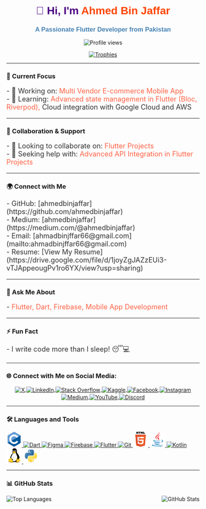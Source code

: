 <h1 align="center" style="color: #4B0082; font-family: 'Arial', sans-serif;">👋 Hi, I'm <span style="color: #FF4500;">Ahmed Bin Jaffar</span></h1>
<h3 align="center" style="color: #4682B4; font-family: 'Arial', sans-serif;">A Passionate Flutter Developer from Pakistan</h3>

<p align="center"> 
  <img src="https://komarev.com/ghpvc/?username=ahmedbinjaffar&label=Profile%20views&color=0e75b6&style=flat" alt="Profile views" /> 
</p>

<p align="center"> 
  <a href="https://github.com/ryo-ma/github-profile-trophy">
    <img src="https://github-profile-trophy.vercel.app/?username=ahmedbinjaffar&theme=flat" alt="Trophies" />
  </a> 
</p>

---

### 🚀 Current Focus
<p style="font-size: 18px; color: #333;">
  - 🔭 Working on: <span style="color: #FF6347;">Multi Vendor E-commerce Mobile App</span><br>
  - 🌱 Learning: <span style="color: #FF6347;">Advanced state management in Flutter (Bloc, Riverpod),</span> Cloud integration with Google Cloud and AWS
</p>

---

### 🤝 Collaboration & Support
<p style="font-size: 18px; color: #333;">
  - 👯 Looking to collaborate on: <span style="color: #FF6347;">Flutter Projects</span><br>
  - 🤝 Seeking help with: <span style="color: #FF6347;">Advanced API Integration in Flutter Projects</span>
</p>

---

### 🌍 Connect with Me
<p style="font-size: 18px; color: #333;">
  - GitHub: [ahmedbinjaffar](https://github.com/ahmedbinjaffar)<br>
  - Medium: [ahmedbinjaffar](https://medium.com/@ahmedbinjaffar)<br>
  - Email: [ahmadbinjffar66@gmail.com](mailto:ahmadbinjffar66@gmail.com)<br>
  - Resume: [View My Resume](https://drive.google.com/file/d/1joyZgJAZzEUi3-vTJAppeougPv1ro6YX/view?usp=sharing)
</p>

---

### 💬 Ask Me About
<p style="font-size: 18px; color: #333;">
  - <span style="color: #FF6347;">Flutter, Dart, Firebase, Mobile App Development</span>
</p>

---

### ⚡ Fun Fact
<p style="font-size: 18px; color: #333;">
  - I write code more than I sleep! 😴💻
</p>

---

### 🌐 Connect with Me on Social Media:
<p align="center">
  <a href="https://x.com/ahmedbinjaffar" target="blank">
    <img align="center" src="https://raw.githubusercontent.com/rahuldkjain/github-profile-readme-generator/master/src/images/icons/Social/twitter.svg" alt="X" height="40" width="40" />
  </a>
  <a href="https://linkedin.com/in/ahmedbinjaffar" target="blank">
    <img align="center" src="https://raw.githubusercontent.com/rahuldkjain/github-profile-readme-generator/master/src/images/icons/Social/linked-in-alt.svg" alt="LinkedIn" height="40" width="40" />
  </a>
  <a href="https://stackoverflow.com/users/19476988" target="blank">
    <img align="center" src="https://raw.githubusercontent.com/rahuldkjain/github-profile-readme-generator/master/src/images/icons/Social/stack-overflow.svg" alt="Stack Overflow" height="40" width="40" />
  </a>
  <a href="https://kaggle.com/ahmedbinjaffar" target="blank">
    <img align="center" src="https://raw.githubusercontent.com/rahuldkjain/github-profile-readme-generator/master/src/images/icons/Social/kaggle.svg" alt="Kaggle" height="40" width="40" />
  </a>
  <a href="https://fb.com/ahmedbinjaffar" target="blank">
    <img align="center" src="https://raw.githubusercontent.com/rahuldkjain/github-profile-readme-generator/master/src/images/icons/Social/facebook.svg" alt="Facebook" height="40" width="40" />
  </a>
  <a href="https://instagram.com/ahmedbinjaffar" target="blank">
    <img align="center" src="https://raw.githubusercontent.com/rahuldkjain/github-profile-readme-generator/master/src/images/icons/Social/instagram.svg" alt="Instagram" height="40" width="40" />
  </a>
  <a href="https://medium.com/@ahmedbinjaffar" target="blank">
    <img align="center" src="https://raw.githubusercontent.com/rahuldkjain/github-profile-readme-generator/master/src/images/icons/Social/medium.svg" alt="Medium" height="40" width="40" />
  </a>
  <a href="https://www.youtube.com/c/ahmed-bin-jaffar" target="blank">
    <img align="center" src="https://raw.githubusercontent.com/rahuldkjain/github-profile-readme-generator/master/src/images/icons/Social/youtube.svg" alt="YouTube" height="40" width="40" />
  </a>
  <a href="https://discord.gg/uWmyGCkd" target="blank">
    <img align="center" src="https://raw.githubusercontent.com/rahuldkjain/github-profile-readme-generator/master/src/images/icons/Social/discord.svg" alt="Discord" height="40" width="40" />
  </a>
</p>

---

### 🛠️ Languages and Tools
<p align="left">
  <a href="https://www.cprogramming.com/" target="_blank" rel="noreferrer">
    <img src="https://raw.githubusercontent.com/devicons/devicon/master/icons/c/c-original.svg" alt="C" width="40" height="40"/> 
  </a> 
  <a href="https://dart.dev" target="_blank" rel="noreferrer"> 
    <img src="https://www.vectorlogo.zone/logos/dartlang/dartlang-icon.svg" alt="Dart" width="40" height="40"/> 
  </a> 
  <a href="https://www.figma.com/" target="_blank" rel="noreferrer"> 
    <img src="https://www.vectorlogo.zone/logos/figma/figma-icon.svg" alt="Figma" width="40" height="40"/> 
  </a> 
  <a href="https://firebase.google.com/" target="_blank" rel="noreferrer"> 
    <img src="https://www.vectorlogo.zone/logos/firebase/firebase-icon.svg" alt="Firebase" width="40" height="40"/> 
  </a> 
  <a href="https://flutter.dev" target="_blank" rel="noreferrer"> 
    <img src="https://www.vectorlogo.zone/logos/flutterio/flutterio-icon.svg" alt="Flutter" width="40" height="40"/> 
  </a> 
  <a href="https://git-scm.com/" target="_blank" rel="noreferrer"> 
    <img src="https://www.vectorlogo.zone/logos/git-scm/git-scm-icon.svg" alt="Git" width="40" height="40"/> 
  </a> 
  <a href="https://www.w3.org/html/" target="_blank" rel="noreferrer"> 
    <img src="https://raw.githubusercontent.com/devicons/devicon/master/icons/html5/html5-original-wordmark.svg" alt="HTML5" width="40" height="40"/> 
  </a> 
  <a href="https://www.java.com" target="_blank" rel="noreferrer"> 
    <img src="https://raw.githubusercontent.com/devicons/devicon/master/icons/java/java-original.svg" alt="Java" width="40" height="40"/> 
  </a> 
  <a href="https://kotlinlang.org" target="_blank" rel="noreferrer"> 
    <img src="https://www.vectorlogo.zone/logos/kotlinlang/kotlinlang-icon.svg" alt="Kotlin" width="40" height="40"/> 
  </a> 
  <a href="https://www.linux.org/" target="_blank" rel="noreferrer"> 
    <img src="https://raw.githubusercontent.com/devicons/devicon/master/icons/linux/linux-original.svg" alt="Linux" width="40" height="40"/> 
  </a> 
  <a href="https://www.python.org" target="_blank" rel="noreferrer"> 
    <img src="https://raw.githubusercontent.com/devicons/devicon/master/icons/python/python-original.svg" alt="Python" width="40" height="40"/> 
  </a> 
</p>

---

### 📊 GitHub Stats
<p align="center">
  <img align="left" src="https://github-readme-stats.vercel.app/api/top-langs?username=ahmedbinjaffar&show_icons=true&locale=en&layout=compact&theme=radical" alt="Top Languages" />
  <img align="right" src="https://github-readme-stats.vercel.app/api?username=ahmedbinjaffar&show_icons=true&locale=en&theme=radical" alt="GitHub Stats" />
</p>
